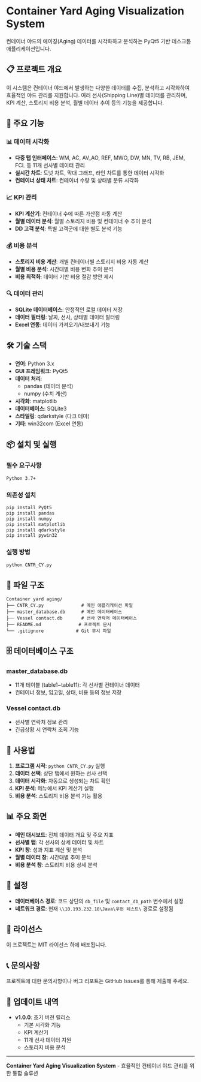 # Container Yard Aging Visualization System

컨테이너 야드의 에이징(Aging) 데이터를 시각화하고 분석하는 PyQt5 기반 데스크톱 애플리케이션입니다.

## 📋 프로젝트 개요

이 시스템은 컨테이너 야드에서 발생하는 다양한 데이터를 수집, 분석하고 시각화하여 효율적인 야드 관리를 지원합니다. 여러 선사(Shipping Line)별 데이터를 관리하며, KPI 계산, 스토리지 비용 분석, 월별 데이터 추이 등의 기능을 제공합니다.

## 🚀 주요 기능

### 📊 데이터 시각화
- **다중 탭 인터페이스**: WM, AC, AV_AO, REF, MWO, DW, MN, TV, RB, JEM, FCL 등 11개 선사별 데이터 관리
- **실시간 차트**: 도넛 차트, 막대 그래프, 라인 차트를 통한 데이터 시각화
- **컨테이너 상태 차트**: 컨테이너 수량 및 상태별 분류 시각화

### 📈 KPI 관리
- **KPI 계산기**: 컨테이너 수에 따른 가산점 자동 계산
- **월별 데이터 분석**: 월별 스토리지 비용 및 컨테이너 수 추이 분석
- **DD 고객 분석**: 특별 고객군에 대한 별도 분석 기능

### 💰 비용 분석
- **스토리지 비용 계산**: 개별 컨테이너별 스토리지 비용 자동 계산
- **월별 비용 분석**: 시간대별 비용 변화 추이 분석
- **비용 최적화**: 데이터 기반 비용 절감 방안 제시

### 🔍 데이터 관리
- **SQLite 데이터베이스**: 안정적인 로컬 데이터 저장
- **데이터 필터링**: 날짜, 선사, 상태별 데이터 필터링
- **Excel 연동**: 데이터 가져오기/내보내기 기능

## 🛠️ 기술 스택

- **언어**: Python 3.x
- **GUI 프레임워크**: PyQt5
- **데이터 처리**: 
  - pandas (데이터 분석)
  - numpy (수치 계산)
- **시각화**: matplotlib
- **데이터베이스**: SQLite3
- **스타일링**: qdarkstyle (다크 테마)
- **기타**: win32com (Excel 연동)

## 📦 설치 및 실행

### 필수 요구사항
```bash
Python 3.7+
```

### 의존성 설치
```bash
pip install PyQt5
pip install pandas
pip install numpy
pip install matplotlib
pip install qdarkstyle
pip install pywin32
```

### 실행 방법
```bash
python CNTR_CY.py
```

## 📁 파일 구조

```
Container yard aging/
├── CNTR_CY.py              # 메인 애플리케이션 파일
├── master_database.db      # 메인 데이터베이스
├── Vessel contact.db       # 선사 연락처 데이터베이스
├── README.md              # 프로젝트 문서
└── .gitignore            # Git 무시 파일
```

## 🗄️ 데이터베이스 구조

### master_database.db
- 11개 테이블 (table1~table11): 각 선사별 컨테이너 데이터
- 컨테이너 정보, 입고일, 상태, 비용 등의 정보 저장

### Vessel contact.db
- 선사별 연락처 정보 관리
- 긴급상황 시 연락처 조회 기능

## 🎯 사용법

1. **프로그램 시작**: `python CNTR_CY.py` 실행
2. **데이터 선택**: 상단 탭에서 원하는 선사 선택
3. **데이터 시각화**: 자동으로 생성되는 차트 확인
4. **KPI 분석**: 메뉴에서 KPI 계산기 실행
5. **비용 분석**: 스토리지 비용 분석 기능 활용

## 📊 주요 화면

- **메인 대시보드**: 전체 데이터 개요 및 주요 지표
- **선사별 탭**: 각 선사의 상세 데이터 및 차트
- **KPI 창**: 성과 지표 계산 및 분석
- **월별 데이터 창**: 시간대별 추이 분석
- **비용 분석 창**: 스토리지 비용 상세 분석

## 🔧 설정

- **데이터베이스 경로**: 코드 상단의 `db_file` 및 `contact_db_path` 변수에서 설정
- **네트워크 경로**: 현재 `\\10.193.232.18\Java\우현 테스트\` 경로로 설정됨


## 📄 라이선스

이 프로젝트는 MIT 라이선스 하에 배포됩니다.

## 📞 문의사항

프로젝트에 대한 문의사항이나 버그 리포트는 GitHub Issues를 통해 제출해 주세요.

## 🔄 업데이트 내역

- **v1.0.0**: 초기 버전 릴리스
  - 기본 시각화 기능
  - KPI 계산기
  - 11개 선사 데이터 지원
  - 스토리지 비용 분석

---

**Container Yard Aging Visualization System** - 효율적인 컨테이너 야드 관리를 위한 통합 솔루션
